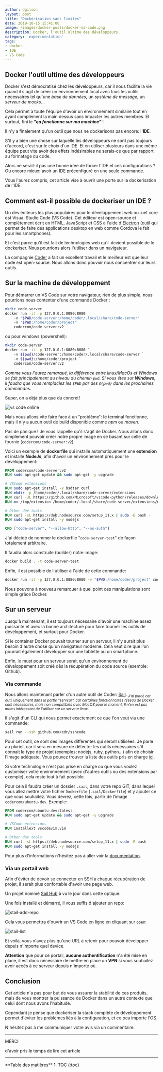 ```yaml
---
author: dgilson
layout: post
title: "Dockerisation sans limites"
date: 2019-10-15 15:41:08
image: /images/docker-posts/docker-vs-code.png
description: Docker, l'outil ultime des développeurs.
category: 'experimentation'
tags:
- docker
- IDE
- VS Code
---
```


## Docker l'outil ultime des développeurs

Docker s'est démocratisé chez les développeurs, car il nous facilite la vie quand il s'agit de créer un environnement local avec tous les outils nécessaires tel qu'une *base de données*, un *système de message*, un *serveur de mocks*...

Cela permet à toute l'équipe d'avoir un environnement similaire tout en ayant complément la main dessus sans impacter les autres membres. Et surtout, fini le ***"ça fonctionne sur ma machine"*** !

Il n'y a finalement qu'un outil que nous ne dockerisons pas encore: l'**IDE**.

S'il y a bien une chose sur laquelle les développeurs ne sont pas toujours d'accord, c'est sur le choix d'un IDE. Et en utiliser plusieurs dans une même équipe peut vite avoir des effets indésirables ne serais-ce que par rapport au formatage du code.

Alors ne serait-il pas une bonne idée de forcer l'IDE et ces configurations ? Ou encore mieux: avoir un IDE préconfiguré en une seule commande.

Vous l'aurez compris, cet article vise à ouvrir une porte sur la dockerisation de l'IDE.

## Comment est-il possible de dockeriser un IDE ?

Un des éditeurs les plus populaires pour le développement web ou .net core est Visual Studio Code (VS Code). Cet éditeur est open-source et complètement écrit en HTML, JavaScript et CSS à l'aide d'[Electron](https://electronjs.org/) (outil qui permet de faire des applications desktop en web comme Cordova le fait pour les smartphones).

Et c'est parce qu'il est fait de technologies web qu'il devient possible de le dockeriser. Nous pourrions alors l'utiliser dans un navigateur.

La compagnie [Coder](https://coder.com/) a fait un excellent travail et le meilleur est que leur code est open-source. Nous allons donc pouvoir nous concentrer sur leurs outils.

## Sur la machine de développement

Pour démarrer un VS Code sur votre navigateur, rien de plus simple, nous pourrions nous contenter d'une commande Docker :

```sh
mkdir code-server
docker run -it -p 127.0.0.1:8080:8080 
    -v "$PWD/code-server:/home/coder/.local/share/code-server"
    -v "$PWD:/home/coder/project"
    codercom/code-server:v2
```
ou pour windows (powershell):
```sh
mkdir code-server
docker run -it -p 127.0.0.1:8080:8080 `
    -v ${pwd}/code-server:/home/coder/.local/share/code-server `
    -v ${pwd}:/home/coder/project `
    codercom/code-server:v2
```

*Comme vous l'aurez remarqué, la différence entre linux/MacOs et Windows se fait principalement au niveau du chemin `pwd`. Si vous êtes sur **Windows**, il faudra que vous remplaciez les `$PWD` par des `${pwd}` dans les prochaines commandes.*

Super, on a déjà plus que du concret!

![vs code online](/images/docker-posts/vs-code-online.png)


Mais nous allons vite faire face à un "problème": le terminal fonctionne, mais il n'y a aucun outil de build disponible comme *npm* ou *maven*.

Pas de panique ! Je vous rappelle qu'il s'agit de Docker. Nous allons donc simplement pouvoir créer notre propre image en se basant sur celle de fournie (`codercom/code-server:v2`).

Voici un exemple de **dockerfile** qui installe automatiquement une **extension** et installe **NodeJs**, afin d'avoir un environnement près pour le développement:

```dockerfile
FROM codercom/code-server:v2
RUN sudo apt-get update && sudo apt-get -y upgrade

# VSCode extensions
RUN sudo apt-get install -y bsdtar curl
RUN mkdir -p /home/coder/.local/share/code-server/extensions
RUN curl -JL https://github.com/Microsoft/vscode-python/releases/download/2019.2.5558/ms-python-release.vsix | bsdtar -C /tmp -xvf - extension
RUN mv /tmp/extension /home/coder/.local/share/code-server/extensions/ms-python.python-vscode-2.0.3

# Other dev tools
RUN curl -sL https://deb.nodesource.com/setup_11.x | sudo -E bash -
RUN sudo apt-get install -y nodejs

CMD ["code-server", "--allow-http", "--no-auth"]
```

J'ai décidé de nommer le dockerfile "`code-server-test`" de façon totalement arbitraire.

Il faudra alors construite (builder) notre image:
```sh
docker build . -t code-server-test
```

Enfin, il est possible de l'utiliser à l'aide de cette commande:
```sh
docker run -it -p 127.0.0.1:8080:8080 -v "$PWD:/home/coder/project" code-server-test:latest
```

Nous pouvons à nouveau remarquer à quel point ces manipulations sont simple grâce Docker.

## Sur un serveur

Jusqu'à maintenant, il est toujours nécessaire d'avoir une machine assez puissante et avec la bonne architecture pour faire tourner les outils de développement, et surtout pour Docker.

Si le container Docker pouvait tourner sur un serveur, il n'y aurait plus besoin d'autre chose qu'un navigateur moderne. Cela veut dire que l'on pourrait également développer sur une tablette ou un smartphone.

Enfin, le must pour un serveur serait qu'un environnement de développement soit créé dès la récupération du code source (exemple: Github).

### Via commande

Nous allons maintenant parler d'un autre outil de Coder: [Sail](https://sail.dev).
<sub>*J'ai placé cet outil uniquement dans la partie "serveur", car certaines fonctionnalités réseau de Docker sont nécessaires, mais non compatibles avec MacOS pour le moment. Il n'en est pas moins intéressant de l'utiliser sur un serveur linux.*</sub>

Il s'agit d'un CLI qui nous permet exactement ce que l'on veut via une commande:
```sh
sail run --ssh github.com/cdr/sshcode
```

Pour cet outil, ce sont des images différentes qui seront utilisées. Je parle au pluriel, car il sera en mesure de détecter les outils nécessaires s'il connait le type de projet (exemples: nodejs, ruby, python...) afin de choisir l'image adéquate. Vous pouvez trouver la liste des outils pris en charge [ici](https://hub.docker.com/search?q=codercom%2Fubuntu-dev&type=image).

Si votre technologie n'est pas prise en charge ou que vous voulez customiser votre environnement (avec d'autres outils ou des extensions par exemple), cela reste tout à fait possible.

Pour cela il faudra créer un dossier `.sail`, dans votre repo GIT, dans lequel vous allez mettre votre fichier `Dockerfile` (`.sail/Dockerfile`) et y ajouter ce que vous souhaitez. Vous devrez, cette fois, partir de l'image `codercom/ubuntu-dev`. Exemple:
```dockerfile
FROM codercom/ubuntu-dev:latest
RUN sudo apt-get update && sudo apt-get -y upgrade

# VSCode extensions
RUN installext vscodevim.vim

# Other dev tools
RUN curl -sL https://deb.nodesource.com/setup_11.x | sudo -E bash -
RUN sudo apt-get install -y nodejs
```

Pour plus d'informations n'hésitez pas à aller voir la [documentation](https://sail.dev/docs/introduction/).

### Via un portail web

Afin d'éviter de devoir se connecter en SSH à chaque récupération de projet, il serait plus confortable d'avoir une page web.

Un projet nommé [Sail Hub](https://github.com/gilsdav/sail-hub) à vu le jour dans cette optique.

Une fois installé et démarré, il vous suffis d'ajouter un repo:

![stail-add-repo](/images/docker-posts/sail-hub2.png)

Cela vous permettra d'ouvrir un VS Code en ligne en cliquant sur `open`:

![stail-list](/images/docker-posts/sail-hub1.png)

Et voilà, vous n'avez plus qu'une URL à retenir pour pouvoir développer depuis n'importe quel device.

**Attention** que pour ce portail, **aucune authentification** n'a été mise en place, il est donc nécessaire de mettre en place un **VPN** si vous souhaitez avoir accès à ce serveur depuis n'importe où.


## Conclusion

Cet article n'a pas pour but de vous assurer la stabilité de ces produits, mais de vous montrer la puissance de Docker dans un autre contexte que celui dont nous avons l'habitude.

Cependant je pense que dockeriser la stack complète de développement permet d'éviter les problèmes liés à la configuration, et ce peu importe l'OS.

N'hésitez pas à me communiquer votre avis via un commentaire.

---

<div class="gratitude">
    <span>MERCI</span>
    <p>d'avoir pris le temps de lire cet article</p>
</div>

---

<div id="toc"></div>
**Table des matières**
1. TOC
{:toc}
